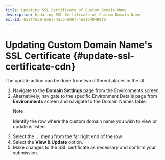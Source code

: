 ```yaml
---
title: Updating SSL Certificate of Custom Domain Name 
description: Updating SSL Certificate of Custom Domain Name
exl-id: 652f7568-dc6a-4ac6-b06f-4ea1540498fa
---
```

# Updating Custom Domain Name's SSL Certificate {#update-ssl-certificate-cdn}

The update action can be done from two different places in the UI:

1. Navigate to the **Domain Settings** page from the Environments screen.
1. Alternatively, navigate to the specific Environment Details page from **Environments** screen and navigate to the Domain Names table.
    >[!NOTE]
    >Identify the row where the custom domain name you wish to view or update is listed.
1. Select the **...** menu from the far right end of the row
1. Select the **View & Update** option.
1. Make changes to the SSL certificate as necessary and confirm your submission.
